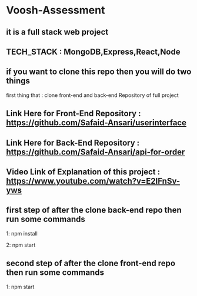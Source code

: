 # Voosh-Assessment

## it is a full stack web project 


## TECH_STACK : MongoDB,Express,React,Node 


## if you want to clone this repo then you will do two things 

first thing that : clone front-end and back-end Repository of full project 

## Link Here for Front-End Repository : https://github.com/Safaid-Ansari/userinterface


## Link Here for Back-End Repository : https://github.com/Safaid-Ansari/api-for-order 

## Video Link of Explanation of this project : https://www.youtube.com/watch?v=E2IFnSv-yws

## first step of after the clone back-end  repo then  run some commands 

1: npm install 

2: npm start  



## second step of after the clone front-end  repo then  run some commands

1: npm start 

